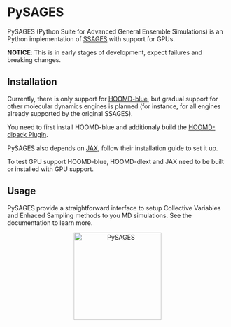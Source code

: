 # PySAGES

PySAGES (Python Suite for Advanced General Ensemble Simulations) is an Python
implementation of [SSAGES](https://ssagesproject.github.io) with support for GPUs.

**NOTICE**: This is in early stages of development, expect failures and breaking changes.

## Installation

Currently, there is only support for
[HOOMD-blue](https://glotzerlab.engin.umich.edu/hoomd-blue), but gradual support for other
molecular dynamics engines is planned (for instance, for all engines already supported by
the original SSAGES).

You need to first install HOOMD-blue and additionaly build the [HOOMD-dlpack
Plugin](https://github.com/pabloferz/hoomd-dlext).

PySAGES also depends on [JAX](https://github.com/google/jax/), follow their installation
guide to set it up.

To test GPU support HOOMD-blue, HOOMD-dlext and JAX need to be built or installed with
GPU support.

## Usage

PySAGES provide a straightforward interface to setup Collective Variables and Enhaced
Sampling methods to you MD simulations. See the documentation to learn more.


<div align="center">
  <img src="doc/assets/pysages.png" alt="PySAGES" height="200">
</div>
